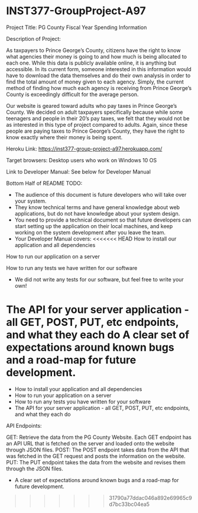# INST377-GroupProject-A97

Project Title: PG County Fiscal Year Spending Information

Description of Project:

As taxpayers to Prince George’s County, citizens have the right to know what agencies their money is going to and how much is being allocated to each one. While this data is publicly available online, it is anything but accessible. In its current form, someone interested in this information would have to download the data themselves and do their own analysis in order to find the total amount of money given to each agency. Simply, the current method of finding how much each agency is receiving from Prince George’s County is exceedingly difficult for the average person.

Our website is geared toward adults who pay taxes in Prince George’s County. We decided on adult taxpayers specifically because while some teenagers and people in their 20’s pay taxes, we felt that they would not be as interested in this type of project compared to adults. Again, since these people are paying taxes to Prince George’s County, they have the right to know exactly where their money is being spent.

Heroku Link: https://inst377-group-project-a97.herokuapp.com/

Target browsers: Desktop users who work on Windows 10 OS

Link to Developer Manual: See below for Developer Manual

Bottom Half of README TODO:
- The audience of this document is future developers who will take over your system.
- They know technical terms and have general knowledge about web applications, but do not have knowledge about your system design.
- You need to provide a technical document so that future developers can start setting up the application on their local machines, and keep working on the system development after you leave the team.
- Your Developer Manual covers:
<<<<<<< HEAD
How to install our application and all dependencies

How to run our application on a server

How to run any tests we have written for our software
 - We did not write any tests for our software, but feel free to write your own!

The API for your server application - all GET, POST, PUT, etc endpoints, and what they each do
A clear set of expectations around known bugs and a road-map for future development.
=======
- How to install your application and all dependencies
- How to run your application on a server
- How to run any tests you have written for your software
- The API for your server application - all GET, POST, PUT, etc endpoints, and what they each do

API Endpoints:

GET: Retrieve the data from the PG County Website. Each GET endpoint has an API URL that is fetched on the server and loaded onto the website through JSON files.
POST: The POST endpoint takes data from the API that was fetched in the GET request and posts the information on the website.
PUT: The PUT endpoint takes the data from the website and revises them through the JSON files.

- A clear set of expectations around known bugs and a road-map for future development.
>>>>>>> 31790a77ddac046a892e69965c9d7bc33bc04ea5
